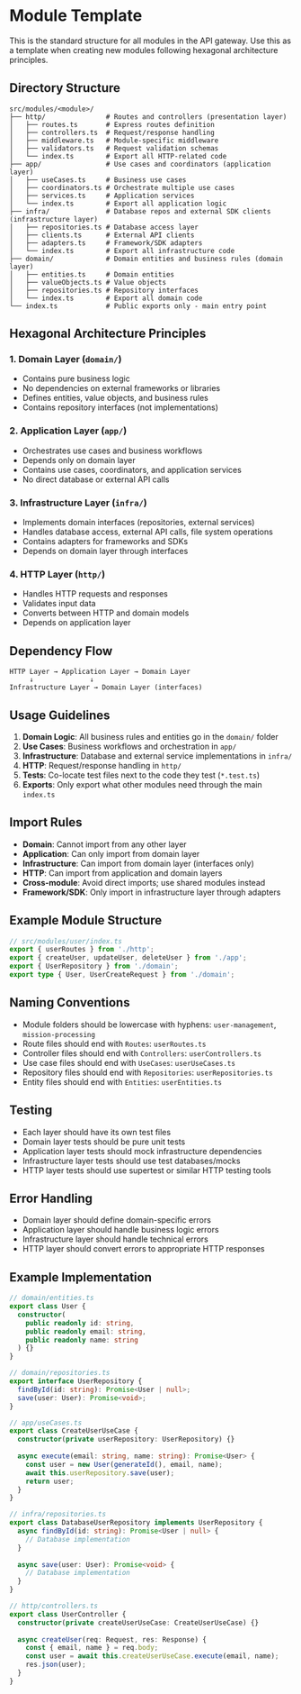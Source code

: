 # Module Template

This is the standard structure for all modules in the API gateway. Use this as a template when creating new modules following hexagonal architecture principles.

## Directory Structure

```
src/modules/<module>/
├── http/               # Routes and controllers (presentation layer)
│   ├── routes.ts       # Express routes definition
│   ├── controllers.ts  # Request/response handling
│   ├── middleware.ts   # Module-specific middleware
│   ├── validators.ts   # Request validation schemas
│   └── index.ts        # Export all HTTP-related code
├── app/                # Use cases and coordinators (application layer)
│   ├── useCases.ts     # Business use cases
│   ├── coordinators.ts # Orchestrate multiple use cases
│   ├── services.ts     # Application services
│   └── index.ts        # Export all application logic
├── infra/              # Database repos and external SDK clients (infrastructure layer)
│   ├── repositories.ts # Database access layer
│   ├── clients.ts      # External API clients
│   ├── adapters.ts     # Framework/SDK adapters
│   └── index.ts        # Export all infrastructure code
├── domain/             # Domain entities and business rules (domain layer)
│   ├── entities.ts     # Domain entities
│   ├── valueObjects.ts # Value objects
│   ├── repositories.ts # Repository interfaces
│   └── index.ts        # Export all domain code
└── index.ts            # Public exports only - main entry point
```

## Hexagonal Architecture Principles

### 1. **Domain Layer** (`domain/`)
- Contains pure business logic
- No dependencies on external frameworks or libraries
- Defines entities, value objects, and business rules
- Contains repository interfaces (not implementations)

### 2. **Application Layer** (`app/`)
- Orchestrates use cases and business workflows
- Depends only on domain layer
- Contains use cases, coordinators, and application services
- No direct database or external API calls

### 3. **Infrastructure Layer** (`infra/`)
- Implements domain interfaces (repositories, external services)
- Handles database access, external API calls, file system operations
- Contains adapters for frameworks and SDKs
- Depends on domain layer through interfaces

### 4. **HTTP Layer** (`http/`)
- Handles HTTP requests and responses
- Validates input data
- Converts between HTTP and domain models
- Depends on application layer

## Dependency Flow

```
HTTP Layer → Application Layer → Domain Layer
     ↓              ↓
Infrastructure Layer → Domain Layer (interfaces)
```

## Usage Guidelines

1. **Domain Logic**: All business rules and entities go in the `domain/` folder
2. **Use Cases**: Business workflows and orchestration in `app/`
3. **Infrastructure**: Database and external service implementations in `infra/`
4. **HTTP**: Request/response handling in `http/`
5. **Tests**: Co-locate test files next to the code they test (`*.test.ts`)
6. **Exports**: Only export what other modules need through the main `index.ts`

## Import Rules

- **Domain**: Cannot import from any other layer
- **Application**: Can only import from domain layer
- **Infrastructure**: Can import from domain layer (interfaces only)
- **HTTP**: Can import from application and domain layers
- **Cross-module**: Avoid direct imports; use shared modules instead
- **Framework/SDK**: Only import in infrastructure layer through adapters

## Example Module Structure

```typescript
// src/modules/user/index.ts
export { userRoutes } from './http';
export { createUser, updateUser, deleteUser } from './app';
export { UserRepository } from './domain';
export type { User, UserCreateRequest } from './domain';
```

## Naming Conventions

- Module folders should be lowercase with hyphens: `user-management`, `mission-processing`
- Route files should end with `Routes`: `userRoutes.ts`
- Controller files should end with `Controllers`: `userControllers.ts`
- Use case files should end with `UseCases`: `userUseCases.ts`
- Repository files should end with `Repositories`: `userRepositories.ts`
- Entity files should end with `Entities`: `userEntities.ts`

## Testing

- Each layer should have its own test files
- Domain layer tests should be pure unit tests
- Application layer tests should mock infrastructure dependencies
- Infrastructure layer tests should use test databases/mocks
- HTTP layer tests should use supertest or similar HTTP testing tools

## Error Handling

- Domain layer should define domain-specific errors
- Application layer should handle business logic errors
- Infrastructure layer should handle technical errors
- HTTP layer should convert errors to appropriate HTTP responses

## Example Implementation

```typescript
// domain/entities.ts
export class User {
  constructor(
    public readonly id: string,
    public readonly email: string,
    public readonly name: string
  ) {}
}

// domain/repositories.ts
export interface UserRepository {
  findById(id: string): Promise<User | null>;
  save(user: User): Promise<void>;
}

// app/useCases.ts
export class CreateUserUseCase {
  constructor(private userRepository: UserRepository) {}
  
  async execute(email: string, name: string): Promise<User> {
    const user = new User(generateId(), email, name);
    await this.userRepository.save(user);
    return user;
  }
}

// infra/repositories.ts
export class DatabaseUserRepository implements UserRepository {
  async findById(id: string): Promise<User | null> {
    // Database implementation
  }
  
  async save(user: User): Promise<void> {
    // Database implementation
  }
}

// http/controllers.ts
export class UserController {
  constructor(private createUserUseCase: CreateUserUseCase) {}
  
  async createUser(req: Request, res: Response) {
    const { email, name } = req.body;
    const user = await this.createUserUseCase.execute(email, name);
    res.json(user);
  }
}
```
